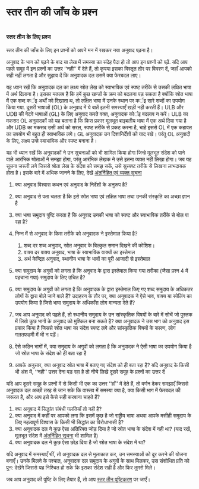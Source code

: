 # स्तर तीन की जाँच के प्रश्न 

 #

### स्तर तीन के लिए प्रश्न

स्तर तीन की जाँच के लिए इन प्रश्नों को अपने मन में रखकर नया अनुवाद पढ़ना है। 

अनुवाद के भाग को पढ़ने के बाद या लेख में समस्या का संदेह पैदा हो तो आप इन प्रश्नों को पढ़ें. यदि आप पहले समूह में इन प्रश्नों का उत्तर ‘‘नही’’ में देते हैं, तो कृपया इसका विस्तृत तौर पर विवरण दें, जहाँ आपको सही नही लगता है और सुझाव दें कि अनुवादक दल उसमें क्या फेरबदल लाए।

यह ध्यान रखें कि अनुवादक दल का लक्ष्य स्रोत लेख को स्वाभाविक एवं स्पष्ट तरीके से उसकी लक्षित भाषा में अर्थ दिलाना है। इसका मतलब है कि हमें कुछ खण्डों के क्रम को बदलना पड़ सकता है क्योंकि स्रोत भाषा में एक शब्द कर्इ अर्थों को दिखाता थ, तो लक्षित भाषा में उनके स्थान पर कर्इ सारे शब्दों का उपयोग किया गया. दूसरी भाषाओं (OL) के अनुवाद में ये बातें इतनी समस्याएँ खड़ी नही करती हैं। ULB और UDB की गेटवे भाषाओं (GL) के लिए अनुवाद करते वक्त, अनुवादक कोर्इ बदलाव न करें। ULB का मकसद OL अनुवादकों को यह बताना है कि किस प्रकार मूलभूत बाइबलीय भाषा में एक अर्थ दिया गया है और UDB का मकसद उसी अर्थ को सरल, स्पष्ट तरीके से प्रकट करना है, चाहे इससे OL में एक कहावत का उपयोग भी बहुत ही स्वाभाविक लगे। GL अनुवादक उन दिशानिर्देंशों को याद रखे। परंतु OL अनुवादों के लिए, लक्ष्य उन्हे स्वाभाविक और स्पष्ट बनाना है।

यह भी ध्यान रखें कि अनुवादकों ने उन सुचनाओं को भी शामिल किया होगा जिन्हे मूलभूत संदेश को पाने वाले आरंभिक श्रोताओं ने समझा होगा, परंतु आरंभिक लेखक ने उसे इतना व्यक्त नही लिखा होगा। जब यह सूचना जरूरी लगे जिससे श्रोता लेख के संदेश को समझ सकें, उसे सुस्पष्ट तरीके से लिखना लाभदायक होता है। इसके बारे में अधिक जानने के लिए, देखें [अंतर्निहित एवं व्यक्त सूचना](../../translate/figs-explicit/01.md)

1. क्या अनुवाद विश्वास कथन एवं अनुवाद के निर्देशों के अनुरूप है?
1. क्या अनुवाद से पता चलता है कि इसे स्रोत भाषा एवं लक्षित भाषा तथा उनकी संस्कृति का अच्छा ज्ञान है
1. क्या भाषा समुदाय पुष्टि करता है कि अनुवाद उनकी भाषा को स्पष्ट और स्वाभाविक तरीके से बोल पा रहा है?
1. निम्न में से अनुवाद के किस तरीके को अनुवादक ने इस्तेमाल किया है?
	
	1. शब्द दर शब्द अनुवाद, स्रोत अनुवाद के बिल्कुल समान दिखने की कोशिश।
	1. वाक्य दर वाक्य अनुवाद, भाषा के स्वाभाविक वाक्यों का इस्तेमाल
	1. अर्थ केन्द्रित अनुवाद, स्थानीय भाषा के भावों का पूरी आजादी से इस्तेमाल

1. क्या समुदाय के अगुवों को लगता है कि अनुवाद के द्वारा इस्तेमाल किया गया तरीका (जैसा प्रश्न 4 में पहचाना गया) समुदाय के लिए उचित है?
1. क्या समुदाय के अगुवों को लगता है कि अनुवादक के द्वारा इस्तेमाल किए गए शब्द समुदाय के अधिकतर लोगों के द्वारा बोले जाने वाले हैं? उदाहरण के तौर पर, क्या अनुवादक ने ऐसे भाव, वाक्य या स्पेलिंग का उपयोग किया है जिसे भाषा समुदाय के अधिकाँश लोग मान्यता देते हैं?
1. जब आप अनुवाद को पढ़ते हैं, तो स्थानीय समुदाय के उन सांस्कृतिक विषयों के बारे में सोचें जो पुस्तक में लिखे कुछ भागों के अनुवाद को मुश्किल बना सकते है? क्या अनुवादक ने उस भाग को अनुवाद इस प्रकार किया है जिससे स्रोत भाषा का संदेश स्पष्ट लगे और सांस्कृतिक विषयों के कारण, लोग गलतफहमी में भी न पड़ें।
1. ऐसे कठिन भागों में, क्या समुदाय के अगुवों को लगता है कि अनुवादक ने ऐसी भाषा का उपयोग किया है जो स्रोत भाषा के संदेश को ही बता रहा है
1. आपके अनुसार, क्या अनुवाद स्रोत भाषा में बताए गए संदेश को ही बता रहा है? यदि अनुवाद के किसी भी अंश में, ‘‘नही’’ उत्तर देना पड़ रहा है तो नीचे लिखे दूसरे समूह के प्रश्नों का उत्तर दें

यदि आप दूसरे समूह के प्रश्नों में से किसी भी एक का उत्तर ‘‘हाँ’’ में देते हैं, तो वर्णन देकर समझाएँ जिससे अनुवादक दल अच्छी तरह से जान सके कि वास्तव में समस्या क्या है, क्या किसी भाग में फेरबदल की जरूरत है, और आप इसे कैसे सही करवाना चाहते हैं?

1. क्या अनुवाद में सिद्धांत संबंधी गलतियाँ तो नही है?
1. क्या अनुवाद में कहीं पर आपको लगा कि इसमें कुछ है जो राष्ट्रीय भाषा अथवा आपके मसीही समुदाय के लिए महत्वपूर्ण विश्वास के किसी भी सिद्धांत का विरोधाभासी है?
1. क्या अनुवादक दल ने कुछ ऐसा अतिरिक्त जोड़ दिया है जो स्रोत भाषा के संदेश में नही था? (याद रखें, मूलभूत संदेश में [अंतर्निहित सूचना](../../translate/figs-explicit/01.md) भी शामिल है)
1. क्या अनुवादक दल ने कुछ ऐसा छोड़ दिया है जो स्रोत भाषा के संदेश में था?

यदि अनुवाद में समस्याएँ थीं, तो अनुवादक दल से मुलाकात कर, उन समस्याओं को दूर करने की योजना बनाएँ। उनके मिलने के पश्चात, अनुवादक दल समुदाय के अगुवों के साथ मिलकर, उस संशोधित प्रति को पुन: देखेंगे जिससे यह निश्चित हो सके कि इसका संदेश सही है और फिर तुमसे मिले।

जब आप अनुवाद की पुष्टि के लिए तैयार हैं, तो आप [स्तर तीन पुष्टिकरण](../level3-approval/01.md) पर जाएँ।


